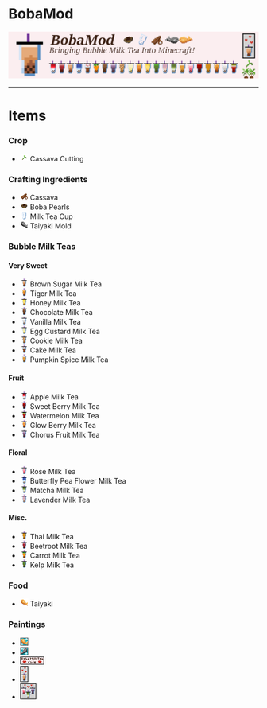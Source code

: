 # BobaMod
![bobamod image](./src/main/resources/bobamod.png)

---
# Items

### Crop
- ![](./src/main/resources/assets/bobamod/textures/item/cassava_cutting.png) Cassava Cutting

### Crafting Ingredients
- ![](./src/main/resources/assets/bobamod/textures/item/cassava.png) Cassava
- ![](./src/main/resources/assets/bobamod/textures/item/tapioca_balls.png) Boba Pearls
- ![](./src/main/resources/assets/bobamod/textures/item/milk_tea_cup.png) Milk Tea Cup
- ![](./src/main/resources/assets/bobamod/textures/item/taiyaki_mold.png) Taiyaki Mold

### Bubble Milk Teas
#### Very Sweet
- ![](./src/main/resources/assets/bobamod/textures/item/brown_sugar_milk_tea.png) Brown Sugar Milk Tea
- ![](./src/main/resources/assets/bobamod/textures/item/tiger_milk_tea.png) Tiger Milk Tea
- ![](./src/main/resources/assets/bobamod/textures/item/honey_milk_tea.png) Honey Milk Tea
- ![](./src/main/resources/assets/bobamod/textures/item/chocolate_milk_tea.png) Chocolate Milk Tea
- ![](./src/main/resources/assets/bobamod/textures/item/vanilla_milk_tea.png) Vanilla Milk Tea
- ![](./src/main/resources/assets/bobamod/textures/item/egg_custard_milk_tea.png) Egg Custard Milk Tea
- ![](./src/main/resources/assets/bobamod/textures/item/cookie_milk_tea.png) Cookie Milk Tea
- ![](./src/main/resources/assets/bobamod/textures/item/cake_milk_tea.png) Cake Milk Tea
- ![](./src/main/resources/assets/bobamod/textures/item/pumpkin_spice_milk_tea.png) Pumpkin Spice Milk Tea
#### Fruit
- ![](./src/main/resources/assets/bobamod/textures/item/apple_milk_tea.png) Apple Milk Tea
- ![](./src/main/resources/assets/bobamod/textures/item/sweet_berry_milk_tea.png) Sweet Berry Milk Tea
- ![](./src/main/resources/assets/bobamod/textures/item/watermelon_milk_tea.png) Watermelon Milk Tea
- ![](./src/main/resources/assets/bobamod/textures/item/glow_berry_milk_tea.png) Glow Berry Milk Tea
- ![](./src/main/resources/assets/bobamod/textures/item/chorus_fruit_milk_tea.png) Chorus Fruit Milk Tea
#### Floral
- ![](./src/main/resources/assets/bobamod/textures/item/rose_milk_tea.png) Rose Milk Tea
- ![](./src/main/resources/assets/bobamod/textures/item/butterfly_pea_flower_milk_tea.png) Butterfly Pea Flower Milk Tea
- ![](./src/main/resources/assets/bobamod/textures/item/matcha_milk_tea.png) Matcha Milk Tea
- ![](./src/main/resources/assets/bobamod/textures/item/lavender_milk_tea.png) Lavender Milk Tea
#### Misc.
- ![](./src/main/resources/assets/bobamod/textures/item/thai_milk_tea.png) Thai Milk Tea
- ![](./src/main/resources/assets/bobamod/textures/item/beetroot_milk_tea.png) Beetroot Milk Tea
- ![](./src/main/resources/assets/bobamod/textures/item/carrot_milk_tea.png) Carrot Milk Tea
- ![](./src/main/resources/assets/bobamod/textures/item/kelp_milk_tea.png) Kelp Milk Tea

### Food
- ![](./src/main/resources/assets/bobamod/textures/item/taiyaki.png) Taiyaki

### Paintings
- ![](./src/main/resources/assets/bobamod/textures/painting/taiyaki.png)
- ![](./src/main/resources/assets/bobamod/textures/painting/taiyaki_mold.png)
- ![](./src/main/resources/assets/bobamod/textures/painting/boba_sign.png)
- ![](./src/main/resources/assets/bobamod/textures/painting/brown_sugar_milk_tea.png)
- ![](./src/main/resources/assets/bobamod/textures/painting/milk_teas_trio.png)
